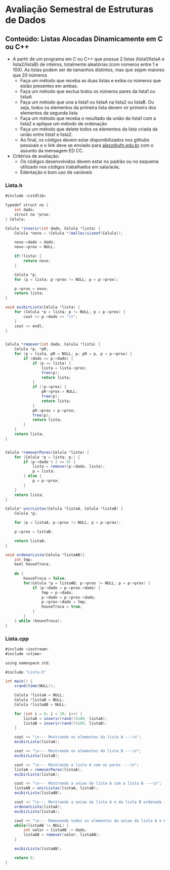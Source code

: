 # Avaliação Semestral de Estruturas de Dados
## Conteúdo: Listas Alocadas Dinamicamente em C ou C++
* A partir de um programa em C ou C++ que possua 2 listas (lista1/listaA e lista2/listaB) de inteiros, totalmente aleatórias (com números entre 1 e 100). As listas podem ser de tamanhos distintos, mas que sejam maiores que 20 números
  * Faça um método que receba as duas listas e exiba os números que estão presentes em ambas.
  * Faça um método que exclua todos os números pares da lista1 ou listaA
  * Faça um método que una a lista1 ou listaA na lista2 ou listaB. Ou seja, todos os elementos da primeira lista devem vir primeiro dos elementos da segunda lista
  * Faça um método que receba o resultado da união da lista1 com a lista2 e aplique um método de ordenação
  * Faça um método que delete todos os elementos da lista criada da união entre lista1 e lista2.
  * Ao final, os códigos devem estar disponibilizados nos githubs pessoais e o link deve se enviado para alexz@ufn.edu.br com o assunto da mensagem ED CC.
* Critérios de avaliação:
  * Os códigos desenvolvidos devem estar no padrão ou no esquema utilizado nos códigos trabalhados em sala/aula;
  * Edentação e bom uso de variáveis

### Lista.h
```java
#include <cstdlib>

typedef struct no {
    int dado;
    struct no *prox;
} Celula;

Celula *inserir(int dado, Celula *lista) {
    Celula *novo = (Celula *)malloc(sizeof(Celula));

    novo->dado = dado;
    novo->prox = NULL;

    if(!lista) {
        return novo;
    }

    Celula *p;
    for (p = lista; p->prox != NULL; p = p->prox);

    p->prox = novo;
    return lista;
}

void exibirLista(Celula *lista) {
    for (Celula *p = lista; p != NULL; p = p->prox) {
        cout << p->dado << "\t";
    }
    cout << endl;
}


Celula *remover(int dado, Celula *lista) {
    Celula *p, *pR;
    for (p = lista, pR = NULL; p; pR = p, p = p->prox) {
        if (dado == p->dado) {
            if (p == lista) {
                lista = lista->prox;
                free(p);
                return lista;
            }
            if (!p->prox) {
                pR->prox = NULL;
                free(p);
                return lista;
            }
            pR->prox = p->prox;
            free(p);
            return lista;
        }
    }
    return lista;
}


Celula *removerPares(Celula *lista) {
    for (Celula *p = lista; p;) {
        if (p->dado % 2 == 0) {
            lista = remover(p->dado, lista);
            p = lista;
        } else {
            p = p->prox;
        }
    }
    return lista;
}

Celula* unirListas(Celula *listaA, Celula *listaB) {
    Celula *p;

    for (p = listaA; p->prox != NULL; p = p->prox);

    p->prox = listaB;

    return listaA;
}

void ordenarLista(Celula *listaAB){
    int tmp;
    bool houveTroca;
 
    do {
        houveTroca = false;
        for(Celula *p = listaAB; p->prox != NULL; p = p->prox) {
            if (p->dado > p->prox->dado) {
                tmp = p->dado;
                p->dado = p->prox->dado;
                p->prox->dado = tmp;
                houveTroca = true;
            }
        }
    } while (houveTroca);
}
```

### Lista.cpp
```java
#include <iostream>
#include <ctime>

using namespace std;

#include "Lista.h"

int main() {
    srand(time(NULL));

    Celula *listaA = NULL;
    Celula *listaB = NULL;
    Celula *listaAB = NULL;

    for (int i = 0; i < 20; i++) {
        listaA = inserir(rand()%100, listaA);
        listaB = inserir(rand()%100, listaB);
    }

    cout << "\n--- Mostrando os elementos da lista A ---\n";
    exibirLista(listaA);

    cout << "\n--- Mostrando os elementos da lista B ---\n";
    exibirLista(listaB);

    cout << "\n--- Mostrando a lista A sem os pares ---\n";
    listaA = removerPares(listaA);
    exibirLista(listaA);

    cout << "\n--- Mostrando a uniao da lista A com a lista B ---\n";
    listaAB = unirListas(listaA, listaB);
    exibirLista(listaAB);

    cout << "\n--- Mostrando a uniao da lista A e da lista B ordenada ---\n";
    ordenarLista(listaA);
    exibirLista(listaA);

    cout << "\n--- Removendo todos os elementos da uniao da lista A e Lista B ---\n";
    while(listaAB != NULL) {
        int valor = listaAB -> dado;
        listaAB = remover(valor, listaAB);
    }

    exibirLista(listaAB);

    return 0;
}
```
